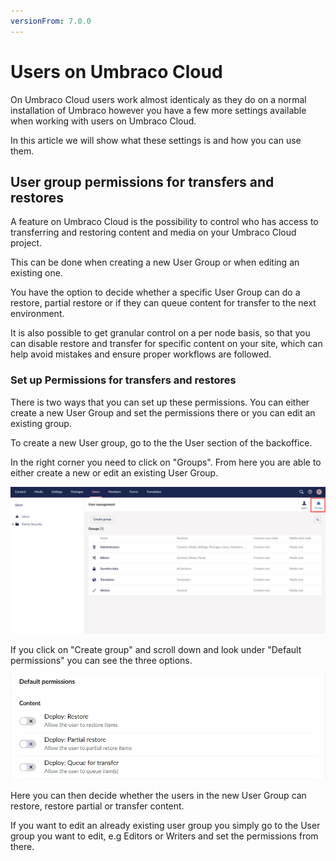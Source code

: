 ```yaml
---
versionFrom: 7.0.0
---
```


# Users on Umbraco Cloud

On Umbraco Cloud users work almost identicaly as they do on a normal installation of Umbraco however you have a few more settings available when working with users on Umbraco Cloud.

In this article we will show what these settings is and how you can use them.

## User group permissions for transfers and restores

A feature on Umbraco Cloud is the possibility to control who has access to transferring and restoring content and media on your Umbraco Cloud project.

This can be done when creating a new User Group or when editing an existing one.

You have the option to decide whether a specific User Group can do a restore, partial restore or if they can queue content for transfer to the next environment.

It is also possible to get granular control on a per node basis, so that you can disable restore and transfer for specific content on your site, which can help avoid mistakes and ensure proper workflows are followed.

### Set up Permissions for transfers and restores

There is two ways that you can set up these permissions.
You can either create a new User Group and set the permissions there or you can edit an existing group.

To create a new User group, go to the the User section of the backoffice.

In the right corner you need to click on "Groups".
From here you are able to either create a new or edit an existing User Group.

![User Groups](images/Users.png)

If you click on "Create group" and scroll down and look under "Default permissions" you can see the three options.

![User Groups](images/default_permisions.png)

Here you can then decide whether the users in the new User Group can restore, restore partial or transfer content.

If you want to edit an already existing user group you simply go to the User group you want to edit, e.g Editors or Writers and set the permissions from there.
